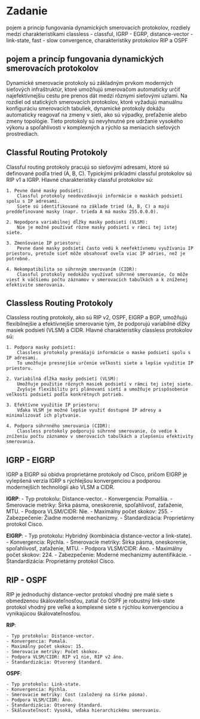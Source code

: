 # Zadanie
pojem a princíp fungovania dynamických smerovacích protokolov, rozdiely medzi charakteristikami  classless - classful, IGRP - EGRP, distance-vector - link-state, fast - slow convergence, charakteristiky protokolov RIP a OSPF

## pojem a princíp fungovania dynamických smerovacích protokolov
Dynamické smerovacie protokoly sú základným prvkom moderných sieťových infraštruktúr, ktoré umožňujú smerovačom automaticky určiť najefektívnejšiu cestu pre prenos dát medzi rôznymi sieťovými uzlami. Na rozdiel od statických smerovacích protokolov, ktoré vyžadujú manuálnu konfiguráciu smerovacích tabuliek, dynamické protokoly dokážu automaticky reagovať na zmeny v sieti, ako sú výpadky, preťaženie alebo zmeny topológie. Tieto protokoly sú nevyhnutné pre udržanie vysokého výkonu a spoľahlivosti v komplexných a rýchlo sa meniacich sieťových prostrediach.

## Classful Routing Protokoly

Classful routing protokoly pracujú so sieťovými adresami, ktoré sú definované podľa tried (A, B, C). Typickými príkladmi classful protokolov sú RIP v1 a IGRP. Hlavné charakteristiky classful protokolov sú:

    1. Pevne dané masky podsietí:
        Classful protokoly neodovzdávajú informácie o maskách podsietí spolu s IP adresami.
        Siete sú identifikované na základe tried (A, B, C) a majú preddefinované masky (napr. trieda A má masku 255.0.0.0).

    2. Nepodpora variabilnej dĺžky masky podsietí (VLSM):
        Nie je možné používať rôzne masky podsietí v rámci tej istej siete.

    3. Zmenšovanie IP priestoru:
        Pevne dané masky podsietí často vedú k neefektívnemu využívaniu IP priestoru, pretože sieť môže obsahovať oveľa viac IP adries, než je potrebné.

    4. Nekompatibilita so súhrnným smerovaním (CIDR):
        Classful protokoly nedokážu využívať súhrnné smerovanie, čo môže viesť k väčšiemu počtu záznamov v smerovacích tabuľkách a k zníženej efektivite smerovania.

## Classless Routing Protokoly

Classless routing protokoly, ako sú RIP v2, OSPF, EIGRP a BGP, umožňujú flexibilnejšie a efektívnejšie smerovanie tým, že podporujú variabilné dĺžky masiek podsietí (VLSM) a CIDR. Hlavné charakteristiky classless protokolov sú:

    1. Podpora masky podsietí:
        Classless protokoly prenášajú informácie o maske podsietí spolu s IP adresami.
        To umožňuje presnejšie určenie veľkosti siete a lepšie využitie IP priestoru.

    2. Variabilná dĺžka masky podsietí (VLSM):
        Umožňuje použitie rôznych masiek podsietí v rámci tej istej siete.
        Zvyšuje flexibilitu pri plánovaní sietí a umožňuje prispôsobenie veľkosti podsietí podľa konkrétnych potrieb.

    3. Efektívne využitie IP priestoru:
        Vďaka VLSM je možné lepšie využiť dostupné IP adresy a minimalizovať ich plytvanie.

    4. Podpora súhrnného smerovania (CIDR):
        Classless protokoly podporujú súhrnné smerovanie, čo vedie k zníženiu počtu záznamov v smerovacích tabuľkách a zlepšeniu efektivity smerovania.

## IGRP - EIGRP
IGRP a EIGRP sú obidva proprietárne protokoly od Cisco, pričom EIGRP je vylepšená verzia IGRP s rýchlejšou konvergenciou a podporou modernejších technológií ako VLSM a CIDR. 

**IGRP**:
    - Typ protokolu: Distance-vector.
    - Konvergencia: Pomalšia.
    - Smerovacie metriky: Šírka pásma, oneskorenie, spoľahlivosť, zaťaženie, MTU.
    - Podpora VLSM/CIDR: Nie.
    - Maximálny počet skokov: 255.
    - Zabezpečenie: Žiadne moderné mechanizmy.
    - Štandardizácia: Proprietárny protokol Cisco.

**EIGRP**:
    - Typ protokolu: Hybridný (kombinácia distance-vector a link-state).
    - Konvergencia: Rýchla.
    - Smerovacie metriky: Šírka pásma, oneskorenie, spoľahlivosť, zaťaženie, MTU.
    - Podpora VLSM/CIDR: Áno.
    - Maximálny počet skokov: 224.
    - Zabezpečenie: Moderné mechanizmy autentifikácie.
    - Štandardizácia: Proprietárny protokol Cisco.

## RIP - OSPF
RIP je jednoduchý distance-vector protokol vhodný pre malé siete s obmedzenou škálovateľnosťou, zatiaľ čo OSPF je robustný link-state protokol vhodný pre veľké a komplexné siete s rýchlou konvergenciou a vynikajúcou škálovateľnosťou.

**RIP**:

    - Typ protokolu: Distance-vector.
    - Konvergencia: Pomalá.
    - Maximálny počet skokov: 15.
    - Smerovacie metriky: Počet skokov.
    - Podpora VLSM/CIDR: RIP v1 nie, RIP v2 áno.
    - Štandardizácia: Otvorený štandard.

**OSPF**:

    - Typ protokolu: Link-state.
    - Konvergencia: Rýchla.
    - Smerovacie metriky: Cost (založený na šírke pásma).
    - Podpora VLSM/CIDR: Áno.
    - Štandardizácia: Otvorený štandard.
    - Škálovateľnosť: Vysoká, vďaka hierarchickému smerovaniu.